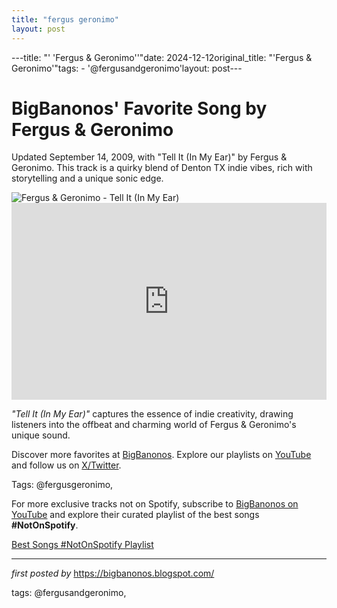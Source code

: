 ```yaml
---
title: "fergus geronimo"
layout: post
---
```

---title: "' 'Fergus & Geronimo''"date: 2024-12-12original_title: "'Fergus & Geronimo'"tags:  - '@fergusandgeronimo'layout: post---<!-- Post Title --><h1 >BigBanonos' Favorite Song by Fergus & Geronimo</h1> <!-- Introductory Text --><p >Updated September 14, 2009, with "Tell It (In My Ear)" by Fergus & Geronimo. This track is a quirky blend of Denton TX indie vibes, rich with storytelling and a unique sonic edge.</p> <!-- Featured Image --><div > <img src="https://subpop-img.s3.amazonaws.com/asset/artist_images/attachments/000/009/818/max_600_400/fergus2.jpg?1680120573" alt="Fergus & Geronimo - Tell It (In My Ear)" /></div> <!-- YouTube Video Embed --><div > <iframe width="100%" height="315" src="https://www.youtube.com/embed/pGBz-6kH4rs" title="Fergus & Geronimo - Tell It (In My Ear)" frameborder="0" allow="accelerometer; autoplay; clipboard-write; encrypted-media; gyroscope; picture-in-picture; web-share" referrerpolicy="strict-origin-when-cross-origin" allowfullscreen></iframe></div> <!-- Song Information --><div > <p><em>"Tell It (In My Ear)"</em> captures the essence of indie creativity, drawing listeners into the offbeat and charming world of Fergus & Geronimo's unique sound.</p></div> <!-- Footer Links --><div > <p>Discover more favorites at <a href="https://bigbanonos.blogspot.com/" target="_blank">BigBanonos</a>. Explore our playlists on <a href="https://www.youtube.com/@BigBanonos" target="_blank">YouTube</a> and follow us on <a href="https://x.com/bigbanonos" target="_blank">X/Twitter</a>.</p></div> <!-- Tags --><p >Tags: @fergusgeronimo,</p><!--Subscribe and Playlist Links--><div>    <p>For more exclusive tracks not on Spotify, subscribe to <a href="https://www.youtube.com/@BigBanonos" target="_blank">BigBanonos on YouTube</a> and explore their curated playlist of the best songs <strong>#NotOnSpotify</strong>.</p>    <p><a href="https://www.youtube.com/playlist?list=PLtuNtuTatqI0kFahUCbtbfenC_ET5O_tr" target="_blank">Best Songs #NotOnSpotify Playlist<br /></a></p></div><hr /><p><em>first posted by</em> <a href="https://bigbanonos.blogspot.com/" rel="noopener" target="_new">https://bigbanonos.blogspot.com/</a></p><p>tags: @fergusandgeronimo,</p>